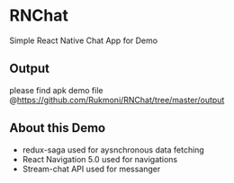 # RNChat
Simple React Native Chat App for Demo 

## Output
please find apk demo file @https://github.com/Rukmoni/RNChat/tree/master/output

## About this Demo

* redux-saga used for  aysnchronous data fetching
* React Navigation 5.0 used for navigations
* Stream-chat API used for messanger 
